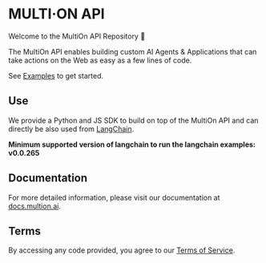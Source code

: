 # MULTI·ON API 

Welcome to the MultiOn API Repository 🚀

The MultiOn API enables building custom AI Agents & Applications that can take actions on the Web as easy as a few lines of code.

See [Examples](https://github.com/MULTI-ON/api/tree/main/examples) to get started.


## Use
We provide a Python and JS SDK to build on top of the MultiOn API and can directly be also used from [LangChain](https://python.langchain.com/docs/integrations/toolkits/multion).

**Minimum supported version of langchain to run the langchain examples: v0.0.265**

## Documentation
For more detailed information, please visit our documentation at [docs.multion.ai](https://docs.multion.ai).

## Terms
By accessing any code provided, you agree to our [Terms of Service](https://www.notion.so/multion/Terms-of-Use-83d64a46cd2c4a66aacff2c29b02ef70).
